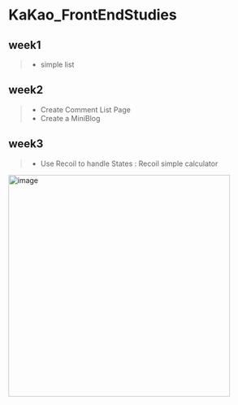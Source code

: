 # KaKao_FrontEndStudies

## week1
> - simple list
## week2
> - Create Comment List Page
> - Create a MiniBlog
## week3
> - Use Recoil to handle States : Recoil simple calculator
<img width="436" alt="image" src="https://user-images.githubusercontent.com/60805546/226537932-5b91ac3c-d508-4cf3-a214-99cb5effce82.png">
